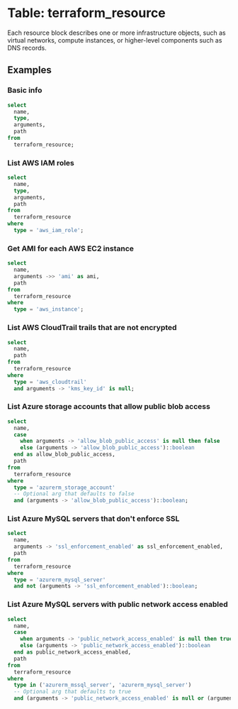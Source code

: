# Table: terraform_resource

Each resource block describes one or more infrastructure objects, such as virtual networks, compute instances, or higher-level components such as DNS records.

## Examples

### Basic info

```sql
select
  name,
  type,
  arguments,
  path
from
  terraform_resource;
```

### List AWS IAM roles

```sql
select
  name,
  type,
  arguments,
  path
from
  terraform_resource
where
  type = 'aws_iam_role';
```

### Get AMI for each AWS EC2 instance

```sql
select
  name,
  arguments ->> 'ami' as ami,
  path
from
  terraform_resource
where
  type = 'aws_instance';
```

### List AWS CloudTrail trails that are not encrypted

```sql
select
  name,
  path
from
  terraform_resource
where
  type = 'aws_cloudtrail'
  and arguments -> 'kms_key_id' is null;
```

### List Azure storage accounts that allow public blob access

```sql
select
  name,
  case
    when arguments -> 'allow_blob_public_access' is null then false
    else (arguments -> 'allow_blob_public_access')::boolean
  end as allow_blob_public_access,
  path
from
  terraform_resource
where
  type = 'azurerm_storage_account'
  -- Optional arg that defaults to false
  and (arguments -> 'allow_blob_public_access')::boolean;
```

### List Azure MySQL servers that don't enforce SSL

```sql
select
  name,
  arguments -> 'ssl_enforcement_enabled' as ssl_enforcement_enabled,
  path
from
  terraform_resource
where
  type = 'azurerm_mysql_server'
  and not (arguments -> 'ssl_enforcement_enabled')::boolean;
```

### List Azure MySQL servers with public network access enabled

```sql
select
  name,
  case
    when arguments -> 'public_network_access_enabled' is null then true
    else (arguments -> 'public_network_access_enabled')::boolean
  end as public_network_access_enabled,
  path
from
  terraform_resource
where
  type in ('azurerm_mssql_server', 'azurerm_mysql_server')
  -- Optional arg that defaults to true
  and (arguments -> 'public_network_access_enabled' is null or (arguments -> 'public_network_access_enabled')::boolean);
```
